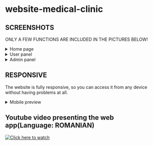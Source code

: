 # website-medical-clinic
SCREENSHOTS
--------------------------------------------------------
ONLY A FEW FUNCTIONS ARE INCLUDED IN THE PICTURES BELOW!
<details>
  <summary>Home page</summary>
  <img src="https://i.imgur.com/5cr1itQ.png"/>
  <img src="https://i.imgur.com/zoVE395.png"/>
  <img src="https://i.imgur.com/SeFpqMo.png"/>
</details>
<details>
  <summary>User panel</summary>
  <img src="https://i.imgur.com/XPH4kn1.png"/>
  <img src="https://i.imgur.com/mNO7jcp.png"/>
  <img src="https://i.imgur.com/Ju8XDTg.png"/>
  <img src="https://i.imgur.com/c3QI0MF.png"/>
</details>
<details>
  <summary>Admin panel</summary>
  <img src="https://i.imgur.com/sJ1ZdP0.png"/>
  <img src="https://i.imgur.com/Jr8qnKb.png"/>
  <img src="https://i.imgur.com/GdJdDMd.png"/>
  <img src="https://i.imgur.com/fscSoMv.png"/>
</details>

RESPONSIVE
--------------------------------------------------------
The website is fully responsive, so you can access it from any device without having problems at all.
<details>
  <summary>Mobile preview</summary>
  <img src="https://i.imgur.com/4iAbsvt.png"/>
  <img src="https://i.imgur.com/zoAsU5c.png"/>
</details>

Youtube video presenting the web app(Language: ROMANIAN)
--------------------------------------------------------
[![Click here to watch](https://i.imgur.com/kOaseuu.png)](https://www.youtube.com/watch?v=0S0dT4-W7cI)
